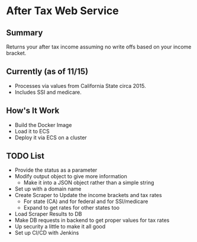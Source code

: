 # After Tax Web Service  

## Summary  
Returns your after tax income assuming no write offs based on your income bracket.


## Currently (as of 11/15)  
* Processes via values from California State circa 2015.  
* Includes SSI and medicare.  

## How's It Work  
* Build the Docker Image  
* Load it to ECS  
* Deploy it via ECS on a cluster  

## TODO List  
* Provide the status as a parameter  
* Modify output object to give more information  
    * Make it into a JSON object rather than a simple string  
* Set up with a domain name  
* Create Scraper to Update the income brackets and tax rates  
  * For state (CA) and for federal and for SSI/medicare  
  * Expand to get rates for other states too  
* Load Scraper Results to DB  
* Make DB requests in backend to get proper values for tax rates  
* Up security a little to make it all good
* Set up CI/CD with Jenkins  
